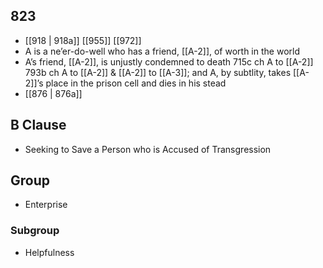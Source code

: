 ## 823
- [[918 | 918a]] [[955]] [[972]] 
- A is a ne’er-do-well who has a friend, [[A-2]], of worth in the world
- A’s friend, [[A-2]], is unjustly condemned to death 715c ch A to [[A-2]] 793b ch A to [[A-2]] &amp; [[A-2]] to [[A-3]]; and A, by subtlity, takes [[A-2]]’s place in the prison cell and dies in his stead
- [[876 | 876a]] 

## B Clause
- Seeking to Save a Person who is Accused of Transgression

## Group
- Enterprise

### Subgroup
- Helpfulness

